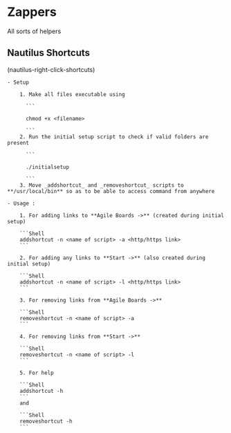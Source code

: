# Zappers
All sorts of helpers

## Nautilus Shortcuts
(nautilus-right-click-shortcuts)


    - Setup

        1. Make all files executable using

          ```
          
          chmod +x <filename>
          
          ```
        2. Run the initial setup script to check if valid folders are present

          ```
          
          ./initialsetup
          
          ```
        3. Move _addshortcut_ and _removeshortcut_ scripts to **/usr/local/bin** so as to be able to access command from anywhere

    - Usage :
        
        1. For adding links to **Agile Boards ->** (created during initial setup)

        ```Shell
        addshortcut -n <name of script> -a <http/https link>
        ```

        2. For adding any links to **Start ->** (also created during initial setup)

        ```Shell
        addshortcut -n <name of script> -l <http/https link>
        ```

        3. For removing links from **Agile Boards ->**

        ```Shell
        removeshortcut -n <name of script> -a
        ```

        4. For removing links from **Start ->**

        ```Shell
        removeshortcut -n <name of script> -l
        ```

        5. For help

        ```Shell
        addshortcut -h
        ```
        and

        ```Shell
        removeshortcut -h
        ```
